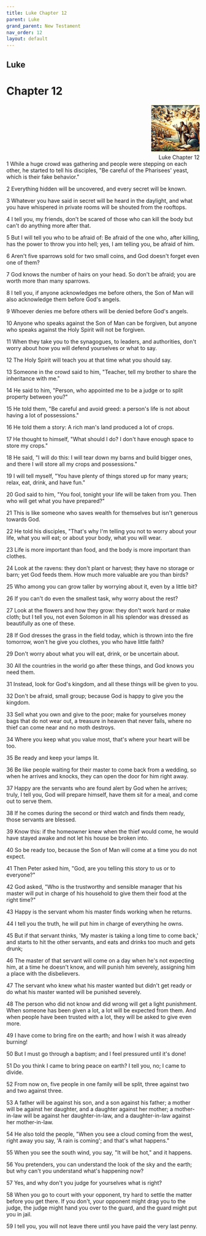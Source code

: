 ```yaml
---
title: Luke Chapter 12
parent: Luke
grand_parent: New Testament
nav_order: 12
layout: default
---
```


## Luke

# Chapter 12

<div style="clear: both; text-align: right;">
    <img src="/assets/Image/Luke/500/12.jpg" alt="Luke Chapter 12" class="chapter-image" style="max-width: 25%; height: auto;"/>
    <figcaption style="font-size: 14px;">Luke Chapter 12</figcaption>
</div>
1 While a huge crowd was gathering and people were stepping on each other, he started to tell his disciples, "Be careful of the Pharisees' yeast, which is their fake behavior."

2 Everything hidden will be uncovered, and every secret will be known.

3 Whatever you have said in secret will be heard in the daylight, and what you have whispered in private rooms will be shouted from the rooftops.

4 I tell you, my friends, don't be scared of those who can kill the body but can't do anything more after that.

5 But I will tell you who to be afraid of: Be afraid of the one who, after killing, has the power to throw you into hell; yes, I am telling you, be afraid of him.

6 Aren't five sparrows sold for two small coins, and God doesn't forget even one of them?

7 God knows the number of hairs on your head. So don't be afraid; you are worth more than many sparrows.

8 I tell you, if anyone acknowledges me before others, the Son of Man will also acknowledge them before God's angels.

9 Whoever denies me before others will be denied before God's angels.

10 Anyone who speaks against the Son of Man can be forgiven, but anyone who speaks against the Holy Spirit will not be forgiven.

11 When they take you to the synagogues, to leaders, and authorities, don't worry about how you will defend yourselves or what to say.

12 The Holy Spirit will teach you at that time what you should say.

13 Someone in the crowd said to him, "Teacher, tell my brother to share the inheritance with me."

14 He said to him, "Person, who appointed me to be a judge or to split property between you?"

15 He told them, "Be careful and avoid greed: a person's life is not about having a lot of possessions."

16 He told them a story: A rich man's land produced a lot of crops.

17 He thought to himself, "What should I do? I don't have enough space to store my crops."

18 He said, "I will do this: I will tear down my barns and build bigger ones, and there I will store all my crops and possessions."

19 I will tell myself, "You have plenty of things stored up for many years; relax, eat, drink, and have fun."

20 God said to him, "You fool, tonight your life will be taken from you. Then who will get what you have prepared?"

21 This is like someone who saves wealth for themselves but isn't generous towards God.

22 He told his disciples, "That's why I'm telling you not to worry about your life, what you will eat; or about your body, what you will wear.

23 Life is more important than food, and the body is more important than clothes.

24 Look at the ravens: they don't plant or harvest; they have no storage or barn; yet God feeds them. How much more valuable are you than birds?

25 Who among you can grow taller by worrying about it, even by a little bit?

26 If you can't do even the smallest task, why worry about the rest?

27 Look at the flowers and how they grow: they don't work hard or make cloth; but I tell you, not even Solomon in all his splendor was dressed as beautifully as one of these.

28 If God dresses the grass in the field today, which is thrown into the fire tomorrow, won't he give you clothes, you who have little faith?

29 Don't worry about what you will eat, drink, or be uncertain about.

30 All the countries in the world go after these things, and God knows you need them.

31 Instead, look for God's kingdom, and all these things will be given to you.

32 Don't be afraid, small group; because God is happy to give you the kingdom.

33 Sell what you own and give to the poor; make for yourselves money bags that do not wear out, a treasure in heaven that never fails, where no thief can come near and no moth destroys.

34 Where you keep what you value most, that's where your heart will be too.

35 Be ready and keep your lamps lit.

36 Be like people waiting for their master to come back from a wedding, so when he arrives and knocks, they can open the door for him right away.

37 Happy are the servants who are found alert by God when he arrives; truly, I tell you, God will prepare himself, have them sit for a meal, and come out to serve them.

38 If he comes during the second or third watch and finds them ready, those servants are blessed.

39 Know this: if the homeowner knew when the thief would come, he would have stayed awake and not let his house be broken into.

40 So be ready too, because the Son of Man will come at a time you do not expect.

41 Then Peter asked him, "God, are you telling this story to us or to everyone?"

42 God asked, "Who is the trustworthy and sensible manager that his master will put in charge of his household to give them their food at the right time?"

43 Happy is the servant whom his master finds working when he returns.

44 I tell you the truth, he will put him in charge of everything he owns.

45 But if that servant thinks, 'My master is taking a long time to come back,' and starts to hit the other servants, and eats and drinks too much and gets drunk;

46 The master of that servant will come on a day when he's not expecting him, at a time he doesn't know, and will punish him severely, assigning him a place with the disbelievers.

47 The servant who knew what his master wanted but didn't get ready or do what his master wanted will be punished severely.

48 The person who did not know and did wrong will get a light punishment. When someone has been given a lot, a lot will be expected from them. And when people have been trusted with a lot, they will be asked to give even more.

49 I have come to bring fire on the earth; and how I wish it was already burning!

50 But I must go through a baptism; and I feel pressured until it's done!

51 Do you think I came to bring peace on earth? I tell you, no; I came to divide.

52 From now on, five people in one family will be split, three against two and two against three.

53 A father will be against his son, and a son against his father; a mother will be against her daughter, and a daughter against her mother; a mother-in-law will be against her daughter-in-law, and a daughter-in-law against her mother-in-law.

54 He also told the people, "When you see a cloud coming from the west, right away you say, 'A rain is coming'; and that's what happens."

55 When you see the south wind, you say, "It will be hot," and it happens.

56 You pretenders, you can understand the look of the sky and the earth; but why can't you understand what's happening now?

57 Yes, and why don't you judge for yourselves what is right?

58 When you go to court with your opponent, try hard to settle the matter before you get there. If you don't, your opponent might drag you to the judge, the judge might hand you over to the guard, and the guard might put you in jail.

59 I tell you, you will not leave there until you have paid the very last penny.


